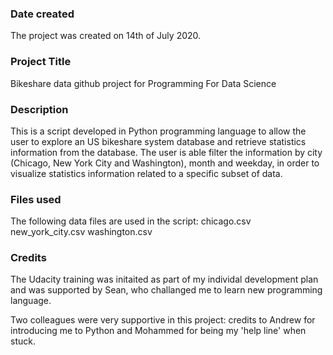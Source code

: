 ### Date created
The project was created on 14th of July 2020.

### Project Title
Bikeshare data github project for Programming For Data Science

### Description
This is a script developed in Python programming language to allow the user to explore an US bikeshare system database and retrieve statistics information from the database.
The user is able filter the information by city (Chicago, New York City and Washington), month and weekday, in order to visualize statistics information related to a specific subset of data.


### Files used
The following data files are used in the script: 
chicago.csv 
new_york_city.csv 
washington.csv

### Credits
The Udacity training was initaited as part of my individal development plan and was supported by Sean, who challanged me to learn new programming language.

Two colleagues were very supportive in this project: credits to Andrew for introducing me to Python and Mohammed for being my 'help line' when stuck.


